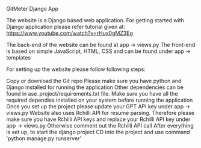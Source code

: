 GitMeter Django App

The website is a Django based web application. For getting started with Django application please refer tutorial given at: https://www.youtube.com/watch?v=rHux0gMZ3Eg

The back-end of the website can be found at app -> views.py The front-end is based on simple JavaScript, HTML, CSS and can be found under app -> templates

For setting up the website please follow following steps:

Copy or download the Git repo
Please make sure you have python and Django installed for running the application
Other dependencies can be found in ase_project/requirements.txt file. Make sure you have all the required dependies installed on your system before running the application
Once you set up the project please update your GPT API key under app -> views.py
Website also uses Rchilli API for resume parsing. Therefore please make sure you have Rchilli API keys and replace your Rchilli API key under app -> views.py Otherwise comment out the Rchilli API call 
After everything is set up, to start the django project CD into the project and use command 'python manage.py runserver'
